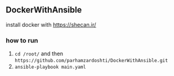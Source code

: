 ## DockerWithAnsible 
install docker with https://shecan.ir/
### how to run
1. `cd /root/` and then `https://github.com/parhamzardoshti/DockerWithAnsible.git`
2. `ansible-playbook main.yaml`

